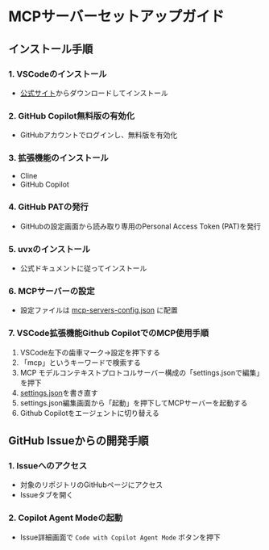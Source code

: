# MCPサーバーセットアップガイド

## インストール手順

### 1. VSCodeのインストール
- [公式サイト](https://code.visualstudio.com/)からダウンロードしてインストール

### 2. GitHub Copilot無料版の有効化
- GitHubアカウントでログインし、無料版を有効化

### 3. 拡張機能のインストール
- Cline
- GitHub Copilot

### 4. GitHub PATの発行
- GitHubの設定画面から読み取り専用のPersonal Access Token (PAT)を発行

### 5. uvxのインストール
- 公式ドキュメントに従ってインストール

### 6. MCPサーバーの設定
- 設定ファイルは [mcp-servers-config.json](../src/016.setup-mcp-with-vscode/mcp-servers-config.json) に配置

### 7. VSCode拡張機能Github CopilotでのMCP使用手順
1. VSCode左下の歯車マーク->設定を押下する
2. 「mcp」というキーワードで検索する
3. MCP モデルコンテキストプロトコルサーバー構成の「settings.jsonで編集」を押下
4. [settings.json](../src/016.setup-mcp-with-vscode/settings.json)を書き直す
5. settings.json編集画面から「起動」を押下してMCPサーバーを起動する
6. Github Copilotをエージェントに切り替える

## GitHub Issueからの開発手順

### 1. Issueへのアクセス
- 対象のリポジトリのGitHubページにアクセス
- Issueタブを開く

### 2. Copilot Agent Modeの起動
- Issue詳細画面で `Code with Copilot Agent Mode` ボタンを押下